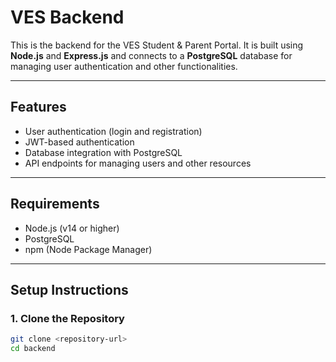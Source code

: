 # VES Backend

This is the backend for the VES Student & Parent Portal. It is built using **Node.js** and **Express.js** and connects to a **PostgreSQL** database for managing user authentication and other functionalities.

---

## **Features**
- User authentication (login and registration)
- JWT-based authentication
- Database integration with PostgreSQL
- API endpoints for managing users and other resources

---

## **Requirements**
- Node.js (v14 or higher)
- PostgreSQL
- npm (Node Package Manager)

---

## **Setup Instructions**

### **1. Clone the Repository**
```bash
git clone <repository-url>
cd backend
